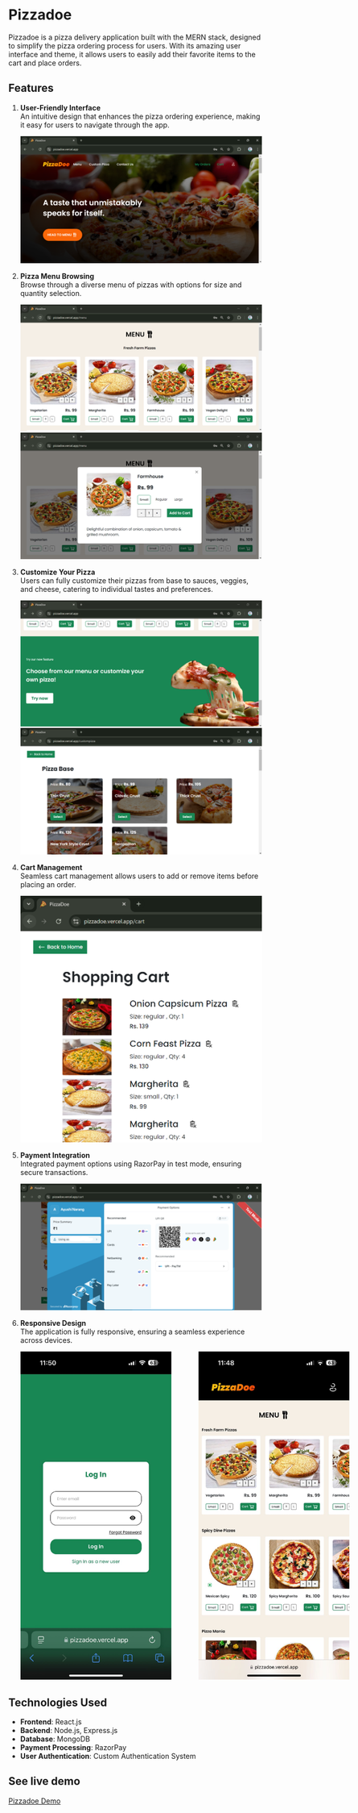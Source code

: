 # Pizzadoe

Pizzadoe is a pizza delivery application built with the MERN stack, designed to simplify the pizza ordering process for users. With its amazing user interface and theme, it allows users to easily add their favorite items to the cart and place orders.

## Features

1. **User-Friendly Interface**  
   An intuitive design that enhances the pizza ordering experience, making it easy for users to navigate through the app.

   ![Home Image](./assets/pizzadoehome.png)

2. **Pizza Menu Browsing**  
   Browse through a diverse menu of pizzas with options for size and quantity selection.

   ![Menu Image](./assets/menupizzadoe.png)
   ![Item Image](./assets/menuoverlay.png)
   

4. **Customize Your Pizza**  
   Users can fully customize their pizzas from base to sauces, veggies, and cheese, catering to individual tastes and preferences.

   ![Customize Image](./assets/custompizza.png)
   ![Customize Image](./assets/custom.png)


5. **Cart Management**  
   Seamless cart management allows users to add or remove items before placing an order.

   ![Cart Image](./assets/cart.png)

7. **Payment Integration**  
   Integrated payment options using RazorPay in test mode, ensuring secure transactions.

   ![Payment Image](./assets/payment.png)

8. **Responsive Design**  
   The application is fully responsive, ensuring a seamless experience across devices.

   <div style="white-space: nowrap;">
      <img src="./assets/mobilelogin.jpg" alt="Login Image" style="width: 300px; height: auto; display: inline-block; margin-right: 50px;"/>
      <img src="./assets/menumobile.jpg" alt="Dashboard Image" style="width: 300px; height: auto; display: inline-block;"/>
   </div>

## Technologies Used

- **Frontend**: React.js
- **Backend**: Node.js, Express.js
- **Database**: MongoDB
- **Payment Processing**: RazorPay
- **User Authentication**: Custom Authentication System

## See live demo

[Pizzadoe Demo](https://pizzadoe.vercel.app/)

